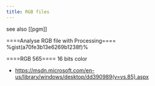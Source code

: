 ```yaml
---
title: RGB files
---
```

see also [[pgm]]

====Analyse RGB file with Processing====
%gist(a70fe3b13e6269b1238f)%

====RGB 565====
16 bits color
* <https://msdn.microsoft.com/en-us/library/windows/desktop/dd390989(v=vs.85).aspx>

